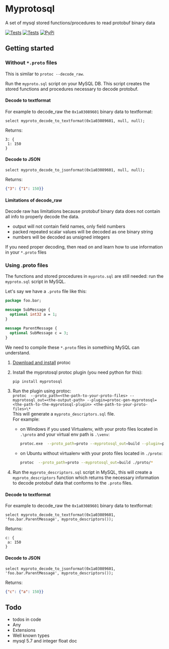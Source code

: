 # Myprotosql

A set of mysql stored functions/procedures to read protobuf binary data  

[![Tests](https://github.com/janickr/myprotosql/actions/workflows/tests-mysql5_7.yml/badge.svg)](https://github.com/janickr/myprotosql/actions/workflows/tests-mysql5_7.yml)
[![Tests](https://github.com/janickr/myprotosql/actions/workflows/tests-mysql8.yml/badge.svg)](https://github.com/janickr/myprotosql/actions/workflows/tests-mysql8.yml)
[![PyPi](https://img.shields.io/pypi/v/myprotosql)](https://pypi.org/project/myprotosql/)

## Getting started

### Without `*.proto` files
This is similar to `protoc --decode_raw`.  

Run the `myproto.sql` script on your MySQL DB. This script creates the stored functions and procedures necessary to decode protobuf.

#### Decode to textformat
For example to decode_raw the `0x1a03089601` binary data to textformat:
```mysql
select myproto_decode_to_textformat(0x1a03089601, null, null);
```
Returns:
```prototext
3: {
 1: 150
}
```
#### Decode to JSON
```mysql
select myproto_decode_to_jsonformat(0x1a03089601, null, null);
```
Returns:
```json
{"3": {"1": 150}}
```

#### Limitations of decode_raw
Decode raw has limitations because protobuf binary data does not contain all info to properly decode the data.
- output will not contain field names, only field numbers
- packed repeated scalar values will be decoded as one binary string
- numbers will be decoded as unsigned integers

If you need proper decoding, then read on and learn how to use information in your `*.proto` files

### Using .proto files
The functions and stored procedures in `myproto.sql` are still needed: run the `myproto.sql` script in MySQL.

Let's say we have a `.proto` file like this:
```protobuf
package foo.bar;

message SubMessage {
  optional int32 a = 1;
}

message ParentMessage {
  optional SubMessage c = 3;
}
```
We need to compile these `*.proto` files in something MySQL can understand. 

1) [Download and install](https://github.com/protocolbuffers/protobuf?tab=readme-ov-file#protobuf-compiler-installation) protoc
2) Install the myprotosql protoc plugin (you need python for this): 
    ```bash
    pip install myprotosql
    ```
3) Run the plugin using protoc:  
    `protoc  --proto_path=<the-path-to-your-proto-files> --myprotosql_out=<the-output-path> --plugin=protoc-gen-myprotosql=<the-path-to-the-myprotosql-plugin> <the-path-to-your-proto-files>\*`   
    This will generate a `myproto_descriptors.sql` file.  
    For example:
    - on Windows if you used Virtualenv, with your proto files located in `.\proto` and your virtual env path is `.\venv`:
        ```bash
        protoc.exe  --proto_path=proto --myprotosql_out=build --plugin=protoc-gen-myprotosql=.\venv\Scripts\protoc-gen-myprotosql.exe .\proto\*
        ```
    - on Ubuntu without virtualenv with your proto files located in `./proto`:
        ```bash
        protoc  --proto_path=proto --myprotosql_out=build ./proto/*
        ```
    
4) Run the `myproto_descriptors.sql` script in MySQL, this will create a `myproto_descriptors` 
function which returns the necessary information to decode protobuf data that conforms to the `.proto` files.


#### Decode to textformat

For example to decode_raw the `0x1a03089601` binary data to textformat:
```mysql
select myproto_decode_to_textformat(0x1a03089601, 'foo.bar.ParentMessage', myproto_descriptors());
```
Returns:
```prototext
c: {
 a: 150
}
```
#### Decode to JSON
```mysql
select myproto_decode_to_jsonformat(0x1a03089601, 'foo.bar.ParentMessage', myproto_descriptors());
```
Returns:
```json
{"c": {"a": 150}}
```


## Todo
- todos in code
- Any
- Extensions
- Well known types
- mysql 5.7 and integer float doc